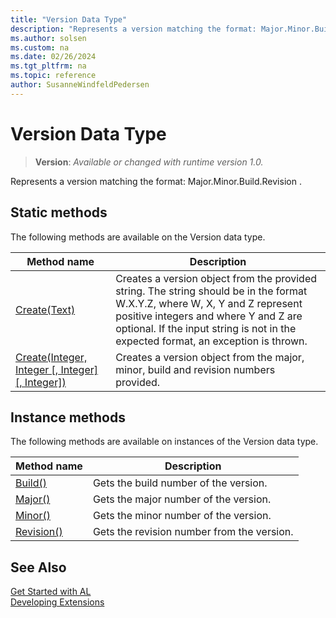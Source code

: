 ```yaml
---
title: "Version Data Type"
description: "Represents a version matching the format: Major.Minor.Build.Revision ."
ms.author: solsen
ms.custom: na
ms.date: 02/26/2024
ms.tgt_pltfrm: na
ms.topic: reference
author: SusanneWindfeldPedersen
---
```

[//]: # (START>DO_NOT_EDIT)
[//]: # (IMPORTANT:Do not edit any of the content between here and the END>DO_NOT_EDIT.)
[//]: # (Any modifications should be made in the .xml files in the ModernDev repo.)
# Version Data Type
> **Version**: _Available or changed with runtime version 1.0._

Represents a version matching the format: Major.Minor.Build.Revision .


## Static methods
The following methods are available on the Version data type.


|Method name|Description|
|-----------|-----------|
|[Create(Text)](version-create-string-method.md)|Creates a version object from the provided string. The string should be in the format W.X.Y.Z, where W, X, Y and Z represent positive integers and where Y and Z are optional. If the input string is not in the expected format, an exception is thrown.|
|[Create(Integer, Integer [, Integer] [, Integer])](version-create-integer-integer-integer-integer-method.md)|Creates a version object from the major, minor, build and revision numbers provided.|

## Instance methods
The following methods are available on instances of the Version data type.

|Method name|Description|
|-----------|-----------|
|[Build()](version-build-method.md)|Gets the build number of the version.|
|[Major()](version-major-method.md)|Gets the major number of the version.|
|[Minor()](version-minor-method.md)|Gets the minor number of the version.|
|[Revision()](version-revision-method.md)|Gets the revision number from the version.|

[//]: # (IMPORTANT: END>DO_NOT_EDIT)
## See Also  
[Get Started with AL](../../devenv-get-started.md)  
[Developing Extensions](../../devenv-dev-overview.md)  